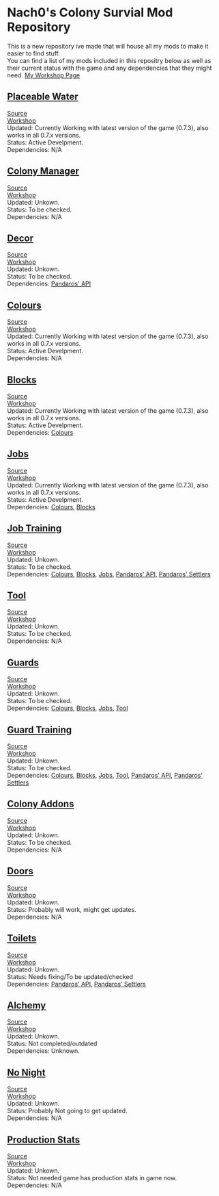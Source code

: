 # Nach0's Colony Survial Mod Repository
This is a new repository ive made that will house all my mods to make it easier to find stuff.  
You can find a list of my mods included in this repositry below as well as their current status with the game and any dependencies that they might need.
[My Workshop Page](https://steamcommunity.com/id/NACH0CHEE5E/myworkshopfiles/?appid=366090)

## [Placeable Water](https://github.com/NACH0CHEE5E/CS-Mods/blob/master/PlaceableWater/ReadMe.md)
[Source](https://github.com/NACH0CHEE5E/CS-Mods/tree/master/PlaceableWater)  
[Workshop](https://steamcommunity.com/sharedfiles/filedetails/?id=2056403349)  
Updated: Currently Working with latest version of the game (0.7.3), also works in all 0.7.x versions.  
Status: Active Develpment.  
Dependencies: N/A  

## [Colony Manager](https://github.com/NACH0CHEE5E/CS-Mods/blob/master/ColonyManager/ReadMe.md)
[Source](https://github.com/NACH0CHEE5E/CS-Mods/tree/master/ColonyManager)  
[Workshop](https://steamcommunity.com/sharedfiles/filedetails/?id=2056399773)  
Updated: Unkown.  
Status: To be checked.  
Dependencies: N/A  

## [Decor](https://github.com/NACH0CHEE5E/CS-Mods/blob/master/Decor/ReadMe.md)
[Source](https://github.com/NACH0CHEE5E/CS-Mods/tree/master/Decor)  
[Workshop](https://steamcommunity.com/sharedfiles/filedetails/?id=1930301170)  
Updated: Unkown.  
Status: To be checked.  
Dependencies: [Pandaros' API](https://github.com/JBurlison/Pandaros.API)  

## [Colours](https://github.com/NACH0CHEE5E/CS-Mods/blob/master/Colours/ReadMe.md)
[Source](https://github.com/NACH0CHEE5E/CS-Mods/tree/master/Colours)  
[Workshop](https://steamcommunity.com/sharedfiles/filedetails/?id=1930305965)  
Updated: Currently Working with latest version of the game (0.7.3), also works in all 0.7.x versions.  
Status: Active Develpment.  
Dependencies: N/A  

## [Blocks](https://github.com/NACH0CHEE5E/CS-Mods/blob/master/Blocks/ReadMe.md)
[Source](https://github.com/NACH0CHEE5E/CS-Mods/tree/master/Blocks)  
[Workshop](https://steamcommunity.com/sharedfiles/filedetails/?id=2056396874)  
Updated: Currently Working with latest version of the game (0.7.3), also works in all 0.7.x versions.  
Status: Active Develpment.  
Dependencies: [Colours](https://github.com/NACH0CHEE5E/CS-Mods/tree/master/Colours)

## [Jobs](https://github.com/NACH0CHEE5E/CS-Mods/blob/master/Jobs/ReadMe.md)
[Source](https://github.com/NACH0CHEE5E/CS-Mods/tree/master/Jobs)  
[Workshop](https://steamcommunity.com/sharedfiles/filedetails/?id=2056408583)  
Updated: Currently Working with latest version of the game (0.7.3), also works in all 0.7.x versions.  
Status: Active Develpment.  
Dependencies: [Colours](https://github.com/NACH0CHEE5E/CS-Mods/tree/master/Colours), [Blocks](https://github.com/NACH0CHEE5E/CS-Mods/tree/master/Blocks)  

## [Job Training](https://github.com/NACH0CHEE5E/CS-Mods/blob/master/JobTraining/ReadMe.md)
[Source](https://github.com/NACH0CHEE5E/CS-Mods/tree/master/JobTraining)  
[Workshop](https://steamcommunity.com/sharedfiles/filedetails/?id=2056416008)  
Updated: Unkown.  
Status: To be checked.  
Dependencies: [Colours](https://github.com/NACH0CHEE5E/CS-Mods/tree/master/Colours), [Blocks](https://github.com/NACH0CHEE5E/CS-Mods/tree/master/Blocks), [Jobs](https://github.com/NACH0CHEE5E/CS-Mods/blob/master/Jobs), [Pandaros' API](https://github.com/JBurlison/Pandaros.API), [Pandaros' Settlers](https://github.com/JBurlison/Pandaros.Settlers)

## [Tool](https://github.com/NACH0CHEE5E/CS-Mods/blob/master/Tool/ReadMe.md)
[Source](https://github.com/NACH0CHEE5E/CS-Mods/tree/master/Tool)  
[Workshop](https://steamcommunity.com/sharedfiles/filedetails/?id=2056422447)  
Updated: Unkown.  
Status: To be checked.  
Dependencies: N/A  

## [Guards](https://github.com/NACH0CHEE5E/CS-Mods/blob/master/Guards/ReadMe.md)
[Source](https://github.com/NACH0CHEE5E/CS-Mods/tree/master/Guards)  
[Workshop](https://steamcommunity.com/sharedfiles/filedetails/?id=2056425435)  
Updated: Unkown.  
Status: To be checked.  
Dependencies: [Colours](https://github.com/NACH0CHEE5E/CS-Mods/tree/master/Colours), [Blocks](https://github.com/NACH0CHEE5E/CS-Mods/tree/master/Blocks), [Jobs](https://github.com/NACH0CHEE5E/CS-Mods/blob/master/Jobs), [Tool](https://github.com/NACH0CHEE5E/CS-Mods/blob/master/Tool)

## [Guard Training](https://github.com/NACH0CHEE5E/CS-Mods/blob/master/GuardTraining/ReadMe.md)
[Source](https://github.com/NACH0CHEE5E/CS-Mods/tree/master/GuardTraining)  
[Workshop](https://steamcommunity.com/sharedfiles/filedetails/?id=2056427452)  
Updated: Unkown.  
Status: To be checked.  
Dependencies: [Colours](https://github.com/NACH0CHEE5E/CS-Mods/tree/master/Colours), [Blocks](https://github.com/NACH0CHEE5E/CS-Mods/tree/master/Blocks), [Jobs](https://github.com/NACH0CHEE5E/CS-Mods/blob/master/Jobs), [Tool](https://github.com/NACH0CHEE5E/CS-Mods/blob/master/Tool), [Pandaros' API](https://github.com/JBurlison/Pandaros.API), [Pandaros' Settlers](https://github.com/JBurlison/Pandaros.Settlers)  

## [Colony Addons](https://github.com/NACH0CHEE5E/CS-Mods/blob/master/ColonyAddons/ReadMe.md)
[Source](https://github.com/NACH0CHEE5E/CS-Mods/tree/master/ColonyAddons)  
[Workshop](https://steamcommunity.com/sharedfiles/filedetails/?id=2174913016)  
Updated: Unkown.  
Status: To be checked.  
Dependencies: N/A  

## [Doors](https://github.com/NACH0CHEE5E/CS-Mods/blob/master/Doors/ReadMe.md)
[Source](https://github.com/NACH0CHEE5E/CS-Mods/tree/master/Doors)  
[Workshop](https://steamcommunity.com/sharedfiles/filedetails/?id=2056420692)  
Updated: Unkown.  
Status: Probably will work, might get updates.  
Dependencies: N/A  

## [Toilets](https://github.com/NACH0CHEE5E/CS-Mods/blob/master/Toilets/ReadMe.md)
[Source](https://github.com/NACH0CHEE5E/CS-Mods/tree/master/Toilets)  
[Workshop](https://steamcommunity.com/sharedfiles/filedetails/?id=2056430381)  
Updated: Unkown.  
Status: Needs fixing/To be updated/checked  
Dependencies: [Pandaros' API](https://github.com/JBurlison/Pandaros.API), [Pandaros' Settlers](https://github.com/JBurlison/Pandaros.Settlers)  

## [Alchemy](https://github.com/NACH0CHEE5E/CS-Mods/blob/master/Alchemy/ReadMe.md)
[Source](https://github.com/NACH0CHEE5E/CS-Mods/tree/master/Alchemy)  
[Workshop](https://steamcommunity.com/sharedfiles/filedetails/?id=2056429199)  
Updated: Unkown.  
Status: Not completed/outdated  
Dependencies: Unknown.  

## [No Night](https://github.com/NACH0CHEE5E/CS-Mods/blob/master/NoNight/ReadMe.md)
[Source](https://github.com/NACH0CHEE5E/CS-Mods/tree/master/NoNight)  
[Workshop](https://steamcommunity.com/sharedfiles/filedetails/?id=2056431300)  
Updated: Unkown.  
Status: Probably Not going to get updated.  
Dependencies: N/A  

## [Production Stats](https://github.com/NACH0CHEE5E/CS-Mods/blob/master/ProductionStats/ReadMe.md)
[Source](https://github.com/NACH0CHEE5E/CS-Mods/tree/master/ProductionStats)  
[Workshop](https://steamcommunity.com/sharedfiles/filedetails/?id=1930304311)  
Updated: Unkown.  
Status: Not needed game has production stats in game now.  
Dependencies: N/A  
